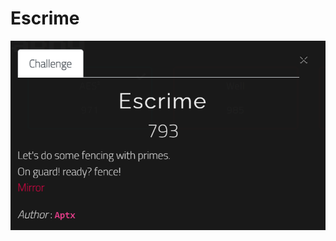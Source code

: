 # Escrime
![This is an image](https://github.com/nourmami/CTF-Writeups/blob/writeup/Securinets-Quals-2022/Escrime/Escrime.png)
